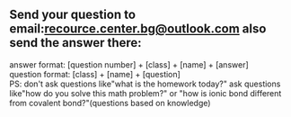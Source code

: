 ## Send your question to email:recource.center.bg@outlook.com also send the answer there:
answer format: [question number] + [class] + [name] + [answer]<br>
question format: [class] + [name] + [question]<br>
PS: don't ask questions like"what is the homework today?" ask questions like"how do you solve this math problem?" or "how is ionic bond different from covalent bond?"(questions based on knowledge)